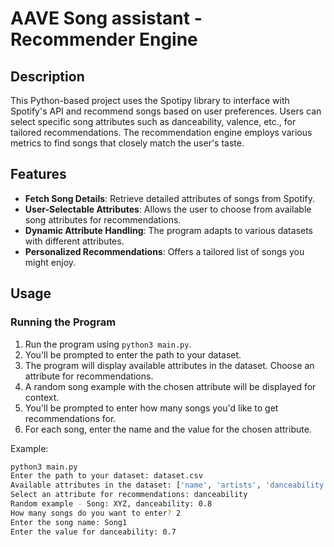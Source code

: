 # AAVE Song assistant - Recommender Engine

## Description

This Python-based project uses the Spotipy library to interface with Spotify's API and recommend songs based on user preferences. Users can select specific song attributes such as danceability, valence, etc., for tailored recommendations. The recommendation engine employs various metrics to find songs that closely match the user's taste.

## Features

- **Fetch Song Details**: Retrieve detailed attributes of songs from Spotify.
- **User-Selectable Attributes**: Allows the user to choose from available song attributes for recommendations.
- **Dynamic Attribute Handling**: The program adapts to various datasets with different attributes.
- **Personalized Recommendations**: Offers a tailored list of songs you might enjoy.

## Usage

### Running the Program

1. Run the program using `python3 main.py`.
2. You'll be prompted to enter the path to your dataset.
3. The program will display available attributes in the dataset. Choose an attribute for recommendations.
4. A random song example with the chosen attribute will be displayed for context.
5. You'll be prompted to enter how many songs you'd like to get recommendations for.
6. For each song, enter the name and the value for the chosen attribute.

Example:

```bash
python3 main.py
Enter the path to your dataset: dataset.csv
Available attributes in the dataset: ['name', 'artists', 'danceability', ...]
Select an attribute for recommendations: danceability
Random example - Song: XYZ, danceability: 0.8
How many songs do you want to enter? 2
Enter the song name: Song1
Enter the value for danceability: 0.7
```
